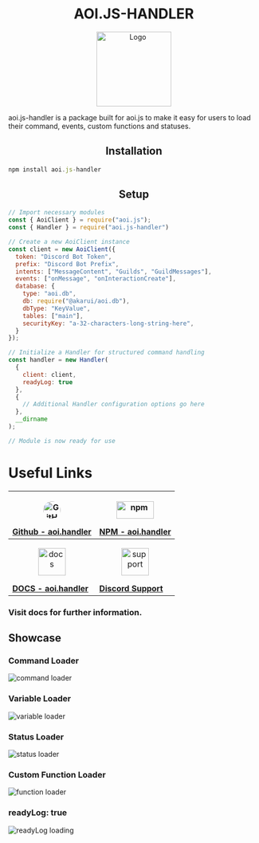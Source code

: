 # <h1 align="center"><strong>AOI.JS-HANDLER</strong></h1>

<p align="center">
<img src="https://media.discordapp.net/attachments/1022533781040672839/1137241711614115910/Untitled96_20230805101633.png" alt="Logo" width="150" height="150">
</p>


<p>
  aoi.js-handler is a package built for aoi.js to make it easy for users to load their command, events, custom functions and statuses.
</p>
<h2 align="center"><strong>Installation</strong></h2>

```js {3} copy
npm install aoi.js-handler
```
<h2 align="center"><strong>Setup</strong></h2>

```js {3} copy
// Import necessary modules
const { AoiClient } = require("aoi.js");
const { Handler } = require("aoi.js-handler")

// Create a new AoiClient instance
const client = new AoiClient({
  token: "Discord Bot Token",
  prefix: "Discord Bot Prefix",
  intents: ["MessageContent", "Guilds", "GuildMessages"],
  events: ["onMessage", "onInteractionCreate"],
  database: {
    type: "aoi.db",
    db: require("@akarui/aoi.db"),
    dbType: "KeyValue",
    tables: ["main"],
    securityKey: "a-32-characters-long-string-here",
  }
});

// Initialize a Handler for structured command handling
const handler = new Handler(
  {
    client: client,
    readyLog: true
  },
  {
    // Additional Handler configuration options go here
  },
  __dirname
);

// Module is now ready for use
``` 

# Useful Links
| <a href="https://github.com/aho-emi/aoi.handler" target="_blank" rel="noopener noreferrer"><p align="center"><img src="https://upload.wikimedia.org/wikipedia/commons/thumb/9/91/Octicons-mark-github.svg/2048px-Octicons-mark-github.svg.png" alt="GitHub" width="35" height="35" style="border-radius: 50%;"></p>Github - aoi.handler</a> | <a href="https://www.npmjs.com/package/aoi.handler?activeTab=readme" target="_blank" rel="noopener noreferrer"><p align="center"><img src="https://upload.wikimedia.org/wikipedia/commons/thumb/d/db/Npm-logo.svg/2560px-Npm-logo.svg.png" alt="npm" width="75" height="35"></p>NPM - aoi.handler</a> | 
| ---- | ---- |
| <a href="https://aoi-handler.vercel.app" target="_blank" rel="noopener noreferrer"><p align="center"><img src="https://media.discordapp.net/attachments/902553397281030208/1137604638766530670/Untitled96_20230805101633.png" alt="docs" width="55" height="55"></p><strong>DOCS - aoi.handler</strong></a> | <a href="https://discord.gg/3vcucB8F5c" target="_blank" rel="noopener noreferrer"><p align="center"><img src="https://www.freepnglogos.com/uploads/discord-logo-png/concours-discord-cartes-voeux-fortnite-france-6.png" alt="support" width="55" height="55"></p><strong>Discord Support</strong></a> |

### **Visit docs for further information.**


## **Showcase**
### Command Loader
![command loader](https://media.discordapp.net/attachments/1029040684172333056/1185974042386243625/IMG_4470.png)

### Variable Loader
![variable loader](https://media.discordapp.net/attachments/1029040684172333056/1185974041656442900/IMG_4470.png)

### Status Loader
![status loader](https://media.discordapp.net/attachments/1029040684172333056/1185974041383809196/IMG_4470.png)

### Custom Function Loader
![function loader](https://media.discordapp.net/attachments/1029040684172333056/1185974041052463245/IMG_4470.png)


### readyLog: true 
![readyLog loading](https://media.discordapp.net/attachments/1029040684172333056/1185974042063286392/IMG_4471.png)